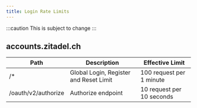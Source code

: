 ```yaml
---
title: Login Rate Limits
---
```


:::caution
This is subject to change
:::

## accounts.zitadel.ch

| Path                | Description                            | Effective Limit            |
|---------------------|----------------------------------------|---------------------------|
| /*                  | Global Login, Register and Reset Limit | 100 request per 1 minute  |
| /oauth/v2/authorize | Authorize endpoint                     | 10 request per 10 seconds |
